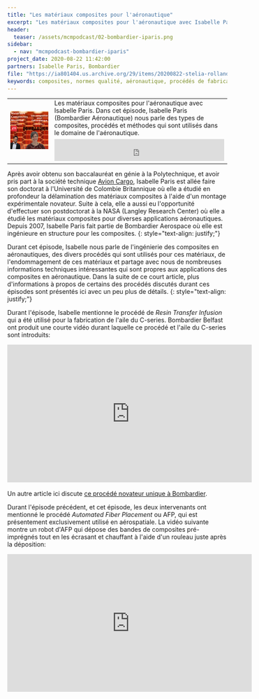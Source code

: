 ```yaml
---
title: "Les matériaux composites pour l'aéronautique"
excerpt: "Les matériaux composites pour l'aéronautique avec Isabelle Paris. Dans cet épisode, Isabelle Paris (Bombardier Aéronautique) nous parle des types de composites, procédés et méthodes qui sont utilisés dans le domaine de l'aéronautique."
header:
  teaser: /assets/mcmpodcast/02-bombardier-iparis.png
sidebar:
  - nav: "mcmpodcast-bombardier-iparis"
project_date: 2020-08-22 11:42:00
partners: Isabelle Paris, Bombardier
file: "https://ia801404.us.archive.org/29/items/20200822-stelia-rolland-delorme/20200822-Stelia-RollandDelorme.mp3"
keywords: composites, normes qualité, aéronautique, procédés de fabrication
---
```


<table border="0" border-spacing="0" width="100%">
	<col style="width:20%">
	<col style="width:80%">
	<tr>
		<td rowspan="2"><a href=""><img src="/assets/mcmpodcast/02-bombardier-iparis.png"></a></td>
		<td>Les matériaux composites pour l'aéronautique avec Isabelle Paris. Dans cet épisode, Isabelle Paris (Bombardier Aéronautique) nous parle des types de composites, procédés et méthodes qui sont utilisés dans le domaine de l'aéronautique.</td>
	</tr>
	<tr>
    <td><center><iframe src="https://archive.org/embed/isabelle_paris_final" width="100%" height="50" frameborder="0" webkitallowfullscreen="true" mozallowfullscreen="true" allowfullscreen></iframe></center></td>
	</tr>
</table>

Après avoir obtenu son baccalauréat en génie à la Polytechnique, et avoir pris part à la société technique [Avion Cargo](https://nova.polymtl.ca/~cargo/missions.html), Isabelle Paris est allée faire son doctorat à l'Université de Colombie Britannique où elle a étudié en profondeur la délamination des matériaux composites à l'aide d'un montage expérimentale novateur. Suite à cela, elle a aussi eu l'opportunité d'effectuer son postdoctorat à la NASA (Langley Research Center) où elle a étudié les matériaux composites pour diverses applications aéronautiques. Depuis 2007, Isabelle Paris fait partie de Bombardier Aerospace où elle est ingénieure en structure pour les composites.
{: style="text-align: justify;"}

Durant cet épisode, Isabelle nous parle de l'ingénierie des composites en aéronautiques, des divers procédés qui sont utilisés pour ces matériaux, de l'endommagement de ces matériaux et partage avec nous de nombreuses informations techniques intéressantes qui sont propres aux applications des composites en aéronautique. Dans la suite de ce court article, plus d'informations à propos de certains des procédés discutés durant ces épisodes sont présentés ici avec un peu plus de détails.
{: style="text-align: justify;"}

Durant l'épisode, Isabelle mentionne le procédé de *Resin Transfer Infusion* qui a été utilisé pour la fabrication de l'aile du C-series. Bombardier Belfast ont produit une courte vidéo durant laquelle ce procédé et l'aile du C-series sont introduits:

<center>
<iframe width="560" height="315" src="https://www.youtube.com/embed/zIKR5M0rxyU" frameborder="0" allow="accelerometer; autoplay; clipboard-write; encrypted-media; gyroscope; picture-in-picture" allowfullscreen></iframe>
</center>

Un autre article ici discute [ce procédé novateur unique à Bombardier](https://www.solvay.com/en/article/more-eco-friendly-planes-with-resin-infused-wings).

Durant l'épisode précédent, et cet épisode, les deux intervenants ont mentionné le procédé *Automated Fiber Placement* ou AFP, qui est présentement exclusivement utilisé en aérospatiale. La vidéo suivante montre un robot d'AFP qui dépose des bandes de composites pré-imprégnés tout en les écrasant et chauffant à l'aide d'un rouleau juste après la déposition:

<center>
<iframe width="560" height="315" src="https://www.youtube.com/embed/4QxZntRMUBk" frameborder="0" allow="accelerometer; autoplay; clipboard-write; encrypted-media; gyroscope; picture-in-picture" allowfullscreen></iframe>
</center>
